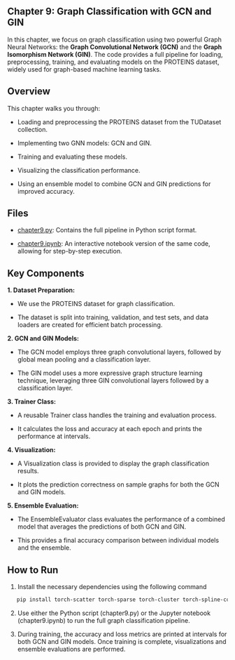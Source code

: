 ## Chapter 9: Graph Classification with GCN and GIN

   In this chapter, we focus on graph classification using two powerful Graph Neural Networks: the **Graph Convolutional Network (GCN)** and the **Graph Isomorphism Network (GIN)**. The code provides a full pipeline for loading, preprocessing, training, and evaluating models on the PROTEINS dataset, widely used for graph-based machine learning tasks.

## Overview

   This chapter walks you through:

   - Loading and preprocessing the PROTEINS dataset from the TUDataset collection.

   - Implementing two GNN models: GCN and GIN.

   - Training and evaluating these models.

   - Visualizing the classification performance.

   - Using an ensemble model to combine GCN and GIN predictions for improved accuracy.

## Files

   - [chapter9.py](Chapter09/chapter09.py): Contains the full pipeline in Python script format.

   - [chapter9.ipynb](Chapter09/chapter09.ipynb): An interactive notebook version of the same code, allowing for step-by-step execution.

## Key Components

   **1. Dataset Preparation:**

   - We use the PROTEINS dataset for graph classification.

   - The dataset is split into training, validation, and test sets, and data loaders are created for efficient batch processing.

   **2. GCN and GIN Models:**

   - The GCN model employs three graph convolutional layers, followed by global mean pooling and a classification layer.

   - The GIN model uses a more expressive graph structure learning technique, leveraging three GIN convolutional layers followed by a classification layer.

   **3. Trainer Class:**

   - A reusable Trainer class handles the training and evaluation process.

   - It calculates the loss and accuracy at each epoch and prints the performance at intervals.

   **4. Visualization:**

   - A Visualization class is provided to display the graph classification results.

   - It plots the prediction correctness on sample graphs for both the GCN and GIN models.

   **5. Ensemble Evaluation:**

   - The EnsembleEvaluator class evaluates the performance of a combined model that averages the predictions of both GCN and GIN.

   - This provides a final accuracy comparison between individual models and the ensemble.

## How to Run

   1. Install the necessary dependencies using the following command

```bash
   pip install torch-scatter torch-sparse torch-cluster torch-spline-conv torch-geometric
```

   2. Use either the Python script (chapter9.py) or the Jupyter notebook (chapter9.ipynb) to run the full graph classification pipeline.

   3. During training, the accuracy and loss metrics are printed at intervals for both GCN and GIN models. Once training is complete, visualizations and ensemble evaluations are performed.